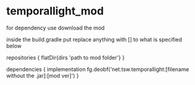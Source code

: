 # temporallight_mod
 for dependency use download the mod
 
 
 inside the build.gradle put replace anything with [] to what is specified below
 
 repositories {
  flatDir{dirs 'path to mod folder'}
 }
 
 
dependencies {
  implementation fg.deobf('net.tsw.temporallight:[filename without the .jar]:[mod ver]')
}


